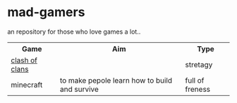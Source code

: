 
# mad-gamers
an repository for those who love games a lot..
<table style="width:100%">
<th>Game</th>
    <th>Aim</th> 
    <th>Type</th>
  </tr>
  <tr>
<td><a href="https://clashofclans.com/">clash of clans</a></td>
    <td></td> 
    <td>stretagy</td>
  </tr>
  <tr>
    <td>minecraft</td>
    <td>to make pepole learn how to build and survive</td> 
    <td>full of freness</td>
  </tr>
</table>


